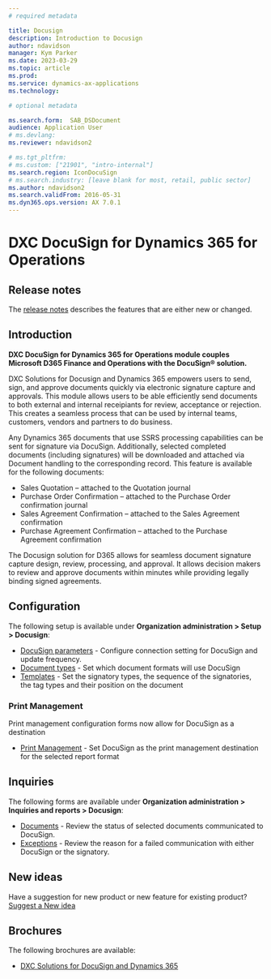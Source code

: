 ```yaml
---
# required metadata

title: Docusign
description: Introduction to Docusign
author: ndavidson
manager: Kym Parker
ms.date: 2023-03-29
ms.topic: article
ms.prod: 
ms.service: dynamics-ax-applications
ms.technology: 

# optional metadata

ms.search.form:  SAB_DSDocument
audience: Application User
# ms.devlang: 
ms.reviewer: ndavidson2

# ms.tgt_pltfrm: 
# ms.custom: ["21901", "intro-internal"]
ms.search.region: IconDocuSign
# ms.search.industry: [leave blank for most, retail, public sector]
ms.author: ndavidson2
ms.search.validFrom: 2016-05-31
ms.dyn365.ops.version: AX 7.0.1
---
```

# DXC DocuSign for Dynamics 365 for Operations

## Release notes
The [release notes](Release-notes.md) describes the features that are either new or changed. 

## Introduction

**DXC DocuSign for Dynamics 365 for Operations module couples Microsoft D365 Finance and Operations with the DocuSign® solution.**

DXC Solutions for Docusign and Dynamics 365 empowers users to send, sign, and approve documents quickly via electronic signature capture and approvals. This module allows users to be able efficiently send documents to both external and internal receipiants for review, acceptance or rejection. This creates a seamless process that can be used by internal teams, customers, vendors and partners to do business.

Any Dynamics 365 documents that use SSRS processing capabilities can be sent for signature via DocuSign. Additionally, selected completed documents (including signatures) will be downloaded and attached via Document handling to the corresponding record. This feature is available for the following documents: 

- Sales Quotation – attached to the Quotation journal
- Purchase Order Confirmation – attached to the Purchase Order confirmation journal
- Sales Agreement Confirmation – attached to the Sales Agreement confirmation
- Purchase Agreement Confirmation – attached to the Purchase Agreement confirmation

The Docusign solution for D365 allows for seamless document signature capture design, review, processing, and approval. It allows decision makers to review and approve documents within minutes while providing legally binding signed agreements.  

## Configuration

The following setup is available under **Organization administration > Setup > Docusign**:
- [DocuSign parameters](SETUP/Parameters.md) - Configure connection setting for DocuSign and update frequency.
- [Document types](SETUP/Document-type.md) - Set which document formats will use DocuSign
- [Templates](SETUP/Template.md) - Set the signatory types, the sequence of the signatories, the tag types and their position on the document 

### Print Management

Print management configuration forms now allow for DocuSign as a destination
- [Print Management](SETUP/Print-Management.md) - Set DocuSign as the print management destination for the selected report format

## Inquiries

The following forms are available under **Organization administration > Inquiries and reports > Docusign**:
- [Documents](INQUIRIES/Documents.md) - Review the status of selected documents communicated to DocuSign.
- [Exceptions](INQUIRIES/Exception.md) - Review the reason for a failed communication with either DocuSign or the signatory.

## New ideas
Have a suggestion for new product or new feature for existing product? [Suggest a New idea](https://forms.office.com/r/U9twpSt3in)

## Brochures
The following brochures are available:
- [DXC Solutions for DocuSign and Dynamics 365](https://dynamics.dxc.technology/microsoft-dynamics-365/dxc-solutions-for-docusign-and-dynamics-365-brochure)

